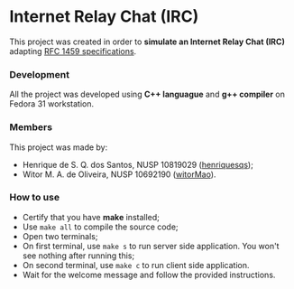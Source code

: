 # Internet Relay Chat (IRC)

This project was created in order to **simulate an Internet Relay Chat (IRC)** adapting [RFC 1459 specifications](https://tools.ietf.org/html/rfc1459).

### Development

All the project was developed using **C++ languague** and **g++ compiler** on Fedora 31 workstation.

### Members

This project was made by:

- Henrique de S. Q. dos Santos, NUSP 10819029 ([henriquesqs](https://github.com/henriquesqs));
- Witor M. A. de Oliveira, NUSP 10692190 ([witorMao](https://github.com/witormao)).

### How to use

- Certify that you have **make** installed;
- Use `make all` to compile the source code;
- Open two terminals;
- On first terminal, use `make s` to run server side application. You won't see nothing after running this;
- On second terminal, use `make c` to run client side application. 
- Wait for the welcome message and follow the provided instructions.